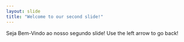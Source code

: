 ```yaml
---
layout: slide
title: "Welcome to our second slide!"
---
```

Seja Bem-Vindo ao nosso segundo slide!
Use the left arrow to go back!
